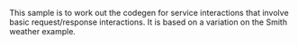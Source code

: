 This sample is to work out the codegen for service interactions that involve basic request/response interactions.  It is based on a variation on the Smith weather example.